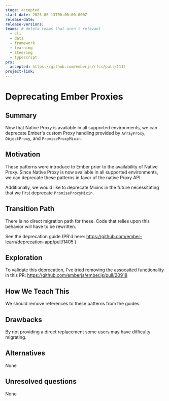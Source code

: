```yaml
---
stage: accepted
start-date: 2025-06-13T00:00:00.000Z
release-date:
release-versions:
teams: # delete teams that aren't relevant
  - cli
  - data
  - framework
  - learning
  - steering
  - typescript
prs:
  accepted: https://github.com/emberjs/rfcs/pull/1112
project-link:
---
```


<!---
Directions for above:

stage: Leave as is
start-date: Fill in with today's date, 2032-12-01T00:00:00.000Z
release-date: Leave as is
release-versions: Leave as is
teams: Include only the [team(s)](README.md#relevant-teams) for which this RFC applies
prs:
  accepted: Fill this in with the URL for the Proposal RFC PR
project-link: Leave as is
-->

# Deprecating Ember Proxies

## Summary

Now that Native Proxy is available in all supported environments, we can deprecate
Ember's custom Proxy handling provided by `ArrayProxy`, `ObjectProxy`, and `PromiseProxyMixin`.

## Motivation

These patterns were introduce to Ember prior to the availability of Native Proxy. Since
Native Proxy is now available in all supported environments, we can deprecate these
patterns in favor of the native Proxy API.

Additionally, we would like to deprecate Mixins in the future necessitating that we first
deprecate `PromiseProxyMixin`.

## Transition Path

There is no direct migration path for these. Code that relies upon this behavior will have to be rewritten.

See the deprecation guide (PR'd here: https://github.com/ember-learn/deprecation-app/pull/1405 )

## Exploration

To validate this deprecation, I've tried removing the assocaited functionality in this PR:
https://github.com/emberjs/ember.js/pull/20918

## How We Teach This

We should remove references to these patterns from the guides.

## Drawbacks

By not providing a direct replacement some users may have difficulty migrating.

## Alternatives

None

## Unresolved questions

None
